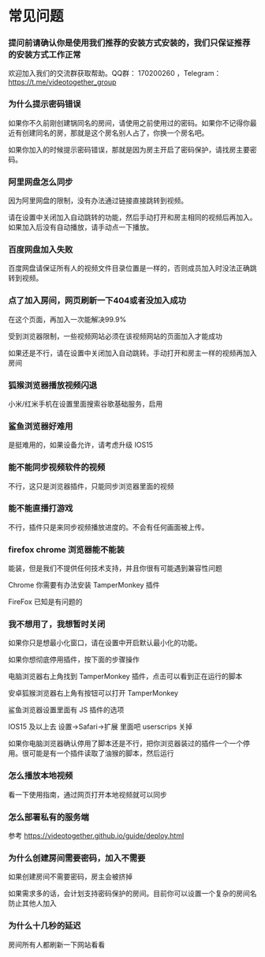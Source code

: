 # 常见问题


### 提问前请确认你是使用我们推荐的安装方式安装的，我们只保证推荐的安装方式工作正常

欢迎加入我们的交流群获取帮助。QQ群： 170200260 ，Telegram：https://t.me/videotogether_group

### 为什么提示密码错误

如果你不久前刚创建锅同名的房间，请使用之前使用过的密码。如果你不记得你最近有创建同名的房，那就是这个房名别人占了，你换一个房名吧。

如果你加入的时候提示密码错误，那就是因为房主开启了密码保护，请找房主要密码。


### 阿里网盘怎么同步

因为阿里网盘的限制，没有办法通过链接直接跳转到视频。

请在设置中关闭加入自动跳转的功能，然后手动打开和房主相同的视频后再加入。如果加入后没有自动播放，请手动点一下播放。

### 百度网盘加入失败

百度网盘请保证所有人的视频文件目录位置是一样的，否则成员加入时没法正确跳转到视频。

### 点了加入房间，网页刷新一下404或者没加入成功

在这个页面，再加入一次能解决99.9%

受到浏览器限制，一些视频网站必须在该视频网站的页面加入才能成功

如果还是不行，请在设置中关闭加入自动跳转。手动打开和房主一样的视频再加入房间


### 狐猴浏览器播放视频闪退

小米/红米手机在设置里面搜索谷歌基础服务，启用

### 鲨鱼浏览器好难用

是挺难用的，如果设备允许，请考虑升级 IOS15

### 能不能同步视频软件的视频

不行，这只是浏览器插件，只能同步浏览器里面的视频

### 能不能直播打游戏

不行，插件只是来同步视频播放进度的。不会有任何画面被上传。

### firefox  chrome 浏览器能不能装

能装，但是我们不提供任何技术支持，并且你很有可能遇到兼容性问题

Chrome 你需要有办法安装 TamperMonkey 插件

FireFox 已知是有问题的

### 我不想用了，我想暂时关闭

如果你只是想最小化窗口，请在设置中开启默认最小化的功能。

如果你想彻底停用插件，按下面的步骤操作

电脑浏览器右上角找到 TamperMonkey 插件，点击可以看到正在运行的脚本

安卓狐猴浏览器右上角有按钮可以打开 TamperMonkey

鲨鱼浏览器设置里面有 JS 插件的选项

IOS15 及以上去 设置->Safari->扩展 里面吧 userscrips 关掉

如果你电脑浏览器确认停用了脚本还是不行，把你浏览器装过的插件一个一个停用。很可能是有一个插件读取了油猴的脚本，然后运行

### 怎么播放本地视频

看一下使用指南，通过网页打开本地视频就可以同步



### 怎么部署私有的服务端

参考 https://videotogether.github.io/guide/deploy.html

### 为什么创建房间需要密码，加入不需要

如果创建房间不需要密码，房主会被挤掉

如果需求多的话，会计划支持密码保护的房间。目前你可以设置一个复杂的房间名防止其他人加入


### 为什么十几秒的延迟

房间所有人都刷新一下网站看看
